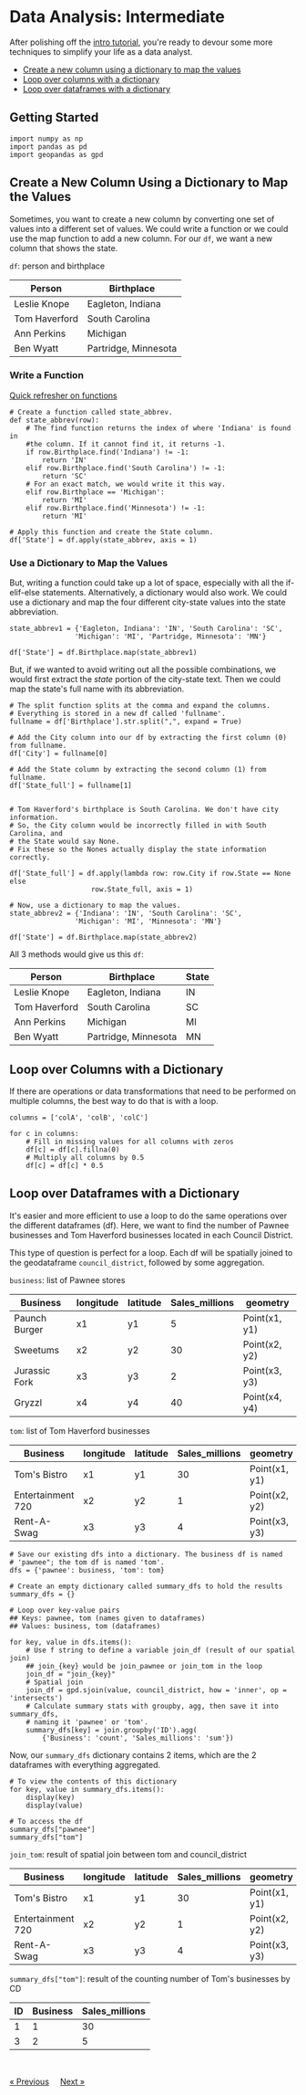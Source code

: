 # Data Analysis: Intermediate

After polishing off the [intro tutorial](./data-analysis-intro.md), you're ready to devour some more techniques to simplify your life as a data analyst. 

* [Create a new column using a dictionary to map the values](#create-a-new-column-using-a-dictionary-to-map-the-values)
* [Loop over columns with a dictionary](#loop-over-columns-with-a-dictionary)
* [Loop over dataframes with a dictionary](#loop-over-dataframes-with-a-dictionary)


## Getting Started

```
import numpy as np
import pandas as pd
import geopandas as gpd
```

## Create a New Column Using a Dictionary to Map the Values
Sometimes, you want to create a new column by converting one set of values into a different set of values. We could write a function or we could use the map function to add a new column. For our `df`, we want a new column that shows the state.

`df`: person and birthplace

| Person | Birthplace |  
| ---| ---- |  
| Leslie Knope | Eagleton, Indiana 
| Tom Haverford | South Carolina | 
| Ann Perkins | Michigan |
| Ben Wyatt | Partridge, Minnesota | 


### **Write a Function**
[Quick refresher on functions](./data-analysis-intro.md/#functions)

```
# Create a function called state_abbrev.
def state_abbrev(row):
    # The find function returns the index of where 'Indiana' is found in
    #the column. If it cannot find it, it returns -1.
    if row.Birthplace.find('Indiana') != -1:
        return 'IN'
    elif row.Birthplace.find('South Carolina') != -1:
        return 'SC'
    # For an exact match, we would write it this way.
    elif row.Birthplace == 'Michigan':
        return 'MI'
    elif row.Birthplace.find('Minnesota') != -1:
        return 'MI'

# Apply this function and create the State column.
df['State'] = df.apply(state_abbrev, axis = 1)
```

### **Use a Dictionary to Map the Values**
But, writing a function could take up a lot of space, especially with all the if-elif-else statements. Alternatively, a dictionary would also work. We could use a dictionary and map the four different city-state values into the state abbreviation.

```
state_abbrev1 = {'Eagleton, Indiana': 'IN', 'South Carolina': 'SC',
                'Michigan': 'MI', 'Partridge, Minnesota': 'MN'}

df['State'] = df.Birthplace.map(state_abbrev1)
```

But, if we wanted to avoid writing out all the possible combinations, we would first extract the *state* portion of the city-state text. Then we could map the state's full name with its abbreviation.

```
# The split function splits at the comma and expand the columns. 
# Everything is stored in a new df called 'fullname'.
fullname = df['Birthplace'].str.split(",", expand = True) 

# Add the City column into our df by extracting the first column (0) from fullname. 
df['City'] = fullname[0]

# Add the State column by extracting the second column (1) from fullname.
df['State_full'] = fullname[1]


# Tom Haverford's birthplace is South Carolina. We don't have city information.
# So, the City column would be incorrectly filled in with South Carolina, and
# the State would say None.
# Fix these so the Nones actually display the state information correctly.

df['State_full'] = df.apply(lambda row: row.City if row.State == None else 
                    row.State_full, axis = 1)

# Now, use a dictionary to map the values.
state_abbrev2 = {'Indiana': 'IN', 'South Carolina': 'SC',
                'Michigan': 'MI', 'Minnesota': 'MN'}

df['State'] = df.Birthplace.map(state_abbrev2)
```

All 3 methods would give us this `df`:

| Person | Birthplace | State | 
| ---| ---- | --- |
| Leslie Knope | Eagleton, Indiana | IN |
| Tom Haverford | South Carolina | SC |
| Ann Perkins | Michigan | MI |
| Ben Wyatt | Partridge, Minnesota | MN |



## Loop over Columns with a Dictionary
If there are operations or data transformations that need to be performed on multiple columns, the best way to do that is with a loop.

```
columns = ['colA', 'colB', 'colC']

for c in columns:
    # Fill in missing values for all columns with zeros
    df[c] = df[c].fillna(0)
    # Multiply all columns by 0.5
    df[c] = df[c] * 0.5
```

## Loop over Dataframes with a Dictionary
It's easier and more efficient to use a loop to do the same operations over the different dataframes (df). Here, we want to find the number of Pawnee businesses and Tom Haverford businesses located in each Council District. 

This type of question is perfect for a loop. Each df will be spatially joined to the geodataframe `council_district`, followed by some aggregation. 

`business`: list of Pawnee stores 

| Business | longitude | latitude | Sales_millions | geometry
| ---| ---- | --- | ---| ---| 
| Paunch Burger | x1 | y1 | 5 | Point(x1, y1)
| Sweetums | x2 | y2 | 30 | Point(x2, y2)
| Jurassic Fork | x3 | y3 | 2 | Point(x3, y3) 
| Gryzzl | x4 | y4 | 40 | Point(x4, y4)


`tom`: list of Tom Haverford businesses

| Business | longitude | latitude | Sales_millions | geometry
| ---| ---- | --- | ---| ---| 
| Tom's Bistro | x1 | y1 |30 | Point(x1, y1)
| Entertainment 720 | x2 | y2 | 1 | Point(x2, y2)
| Rent-A-Swag | x3 | y3 | 4 | Point(x3, y3) 


```
# Save our existing dfs into a dictionary. The business df is named 
# 'pawnee"; the tom df is named 'tom'. 
dfs = {'pawnee': business, 'tom': tom}

# Create an empty dictionary called summary_dfs to hold the results
summary_dfs = {}

# Loop over key-value pairs 
## Keys: pawnee, tom (names given to dataframes)
## Values: business, tom (dataframes)

for key, value in dfs.items():
    # Use f string to define a variable join_df (result of our spatial join)
    ## join_{key} would be join_pawnee or join_tom in the loop
    join_df = "join_{key}"
    # Spatial join
    join_df = gpd.sjoin(value, council_district, how = 'inner', op = 'intersects')
    # Calculate summary stats with groupby, agg, then save it into summary_dfs, 
    # naming it 'pawnee' or 'tom'.
    summary_dfs[key] = join.groupby('ID').agg(
        {'Business': 'count', 'Sales_millions': 'sum'})
```

Now, our `summary_dfs` dictionary contains 2 items, which are the 2 dataframes with everything aggregated. 

```
# To view the contents of this dictionary
for key, value in summary_dfs.items():
    display(key)
    display(value)

# To access the df
summary_dfs["pawnee"]
summary_dfs["tom"]
```

`join_tom`: result of spatial join between tom and council_district

| Business | longitude | latitude | Sales_millions | geometry | ID
| ---| ---- | --- | ---| ---| --- |
| Tom's Bistro | x1 | y1 | 30 | Point(x1, y1) | 1
| Entertainment 720 | x2 | y2 | 1 | Point(x2, y2) | 3
| Rent-A-Swag | x3 | y3 | 4 | Point(x3, y3) | 3


`summary_dfs["tom"]`: result of the counting number of Tom's businesses by CD

| ID | Business | Sales_millions  
| ---| ---- | --- |
| 1 | 1 | 30 
| 3 | 2 | 5 



<br>

[« Previous](./data-analysis-intro.md) &nbsp; &nbsp; [Next »](./spatial-analysis-basics.md)